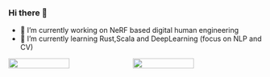 ### Hi there 👋

- 🔭 I’m currently working on NeRF based digital human engineering
- 🌱 I’m currently learning Rust,Scala and DeepLearning (focus on NLP and CV)




<!--
**yimlu/yimlu** is a ✨ _special_ ✨ repository because its `README.md` (this file) appears on your GitHub profile.

Here are some ideas to get you started:

- 🔭 I’m currently working on ...
- 🌱 I’m currently learning ...
- 👯 I’m looking to collaborate on ...
- 🤔 I’m looking for help with ...
- 💬 Ask me about ...
- 📫 How to reach me: ...
- 😄 Pronouns: ...
- ⚡ Fun fact: ...
-->

<p style="display:flex">
    <img src="https://github.gorpeln.eu.org/api/top-langs/?username=yimlu&layout=donut&theme=dark&count_private=true" width="49%">
    <img src="https://github.gorpeln.eu.org/api?username=yimlu&show_icons=true&theme=dark&line_height=40" width="49%">

</p>
